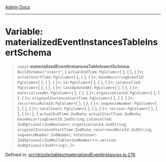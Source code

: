 [Admin Docs](/)

***

# Variable: materializedEventInstancesTableInsertSchema

> `const` **materializedEventInstancesTableInsertSchema**: `BuildSchema`\<`"insert"`, \{ `actualEndTime`: `PgColumn`\<\{ \}, \{ \}, \{ \}\>; `actualStartTime`: `PgColumn`\<\{ \}, \{ \}, \{ \}\>; `baseRecurringEventId`: `PgColumn`\<\{ \}, \{ \}, \{ \}\>; `id`: `PgColumn`\<\{ \}, \{ \}, \{ \}\>; `isCancelled`: `PgColumn`\<\{ \}, \{ \}, \{ \}\>; `lastUpdatedAt`: `PgColumn`\<\{ \}, \{ \}, \{ \}\>; `materializedAt`: `PgColumn`\<\{ \}, \{ \}, \{ \}\>; `organizationId`: `PgColumn`\<\{ \}, \{ \}, \{ \}\>; `originalInstanceStartTime`: `PgColumn`\<\{ \}, \{ \}, \{ \}\>; `recurrenceRuleId`: `PgColumn`\<\{ \}, \{ \}, \{ \}\>; `sequenceNumber`: `PgColumn`\<\{ \}, \{ \}, \{ \}\>; `totalCount`: `PgColumn`\<\{ \}, \{ \}, \{ \}\>; `version`: `PgColumn`\<\{ \}, \{ \}, \{ \}\>; \}, \{ `actualEndTime`: `ZodDate`; `actualStartTime`: `ZodDate`; `baseRecurringEventId`: `ZodString`; `isCancelled`: `ZodOptional`\<`ZodBoolean`\>; `organizationId`: `ZodString`; `originalInstanceStartTime`: `ZodDate`; `recurrenceRuleId`: `ZodString`; `sequenceNumber`: `ZodNumber`; `totalCount`: `ZodOptional`\<`ZodNullable`\<`ZodNumber`\>\>; `version`: `ZodOptional`\<`ZodString`\>; \}\>

Defined in: [src/drizzle/tables/materializedEventInstances.ts:276](https://github.com/gautam-divyanshu/talawa-api/blob/84910820371ade6fdca33545b3a0fc1e929731b2/src/drizzle/tables/materializedEventInstances.ts#L276)
